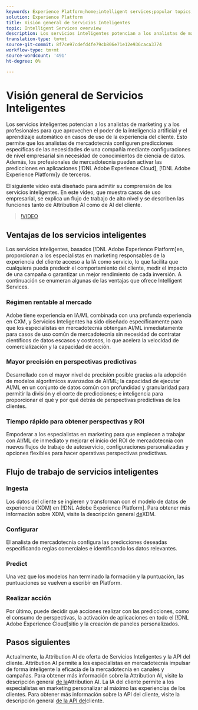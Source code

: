 ```yaml
---
keywords: Experience Platform;home;intelligent services;popular topics;intelligent service;Intelligent service
solution: Experience Platform
title: Visión general de Servicios Inteligentes
topic: Intelligent Services overview
description: Los servicios inteligentes potencian a los analistas de marketing y a los profesionales para que aprovechen el poder de la inteligencia artificial y el aprendizaje automático en casos de uso de la experiencia del cliente. Esto permite que los analistas de mercadotecnia configuren predicciones específicas de las necesidades de una compañía mediante configuraciones de nivel empresarial sin necesidad de conocimientos de ciencia de datos. Además, los profesionales de marketing pueden activar predicciones en aplicaciones de Adobe Experience Cloud, Adobe Experience Platform y terceros.
translation-type: tm+mt
source-git-commit: 8f7ce97cdefd4fe79cb806e71e12e936caca3774
workflow-type: tm+mt
source-wordcount: '491'
ht-degree: 0%

---
```



# Visión general de Servicios Inteligentes

Los servicios inteligentes potencian a los analistas de marketing y a los profesionales para que aprovechen el poder de la inteligencia artificial y el aprendizaje automático en casos de uso de la experiencia del cliente. Esto permite que los analistas de mercadotecnia configuren predicciones específicas de las necesidades de una compañía mediante configuraciones de nivel empresarial sin necesidad de conocimientos de ciencia de datos. Además, los profesionales de mercadotecnia pueden activar las predicciones en aplicaciones [!DNL Adobe Experience Cloud], [!DNL Adobe Experience Platform]y de terceros.

El siguiente vídeo está diseñado para admitir su comprensión de los servicios inteligentes. En este vídeo, que muestra casos de uso empresarial, se explica un flujo de trabajo de alto nivel y se describen las funciones tanto de Attribution AI como de AI del cliente.

>[!VIDEO](https://video.tv.adobe.com/v/32654?learn=on&quality=12)

## Ventajas de los servicios inteligentes

Los servicios inteligentes, basados [!DNL Adobe Experience Platform]en, proporcionan a los especialistas en marketing responsables de la experiencia del cliente acceso a la IA como servicio, lo que facilita que cualquiera pueda predecir el comportamiento del cliente, medir el impacto de una campaña o garantizar un mejor rendimiento de cada inversión. A continuación se enumeran algunas de las ventajas que ofrece Intelligent Services.

### Régimen rentable al mercado

Adobe tiene experiencia en IA/ML combinada con una profunda experiencia en CXM, y Servicios Inteligentes ha sido diseñado específicamente para que los especialistas en mercadotecnia obtengan AI/ML inmediatamente para casos de uso común de mercadotecnia sin necesidad de contratar científicos de datos escasos y costosos, lo que acelera la velocidad de comercialización y la capacidad de acción.

### Mayor precisión en perspectivas predictivas

Desarrollado con el mayor nivel de precisión posible gracias a la adopción de modelos algorítmicos avanzados de AI/ML; la capacidad de ejecutar AI/ML en un conjunto de datos común con profundidad y granularidad para permitir la división y el corte de predicciones; e inteligencia para proporcionar el qué y por qué detrás de perspectivas predictivas de los clientes.

### Tiempo rápido para obtener perspectivas y ROI

Empoderar a los especialistas en marketing para que empiecen a trabajar con AI/ML de inmediato y mejorar el inicio del ROI de mercadotecnia con nuevos flujos de trabajo de autoservicio, configuraciones personalizadas y opciones flexibles para hacer operativas perspectivas predictivas.

## Flujo de trabajo de servicios inteligentes

### Ingesta

Los datos del cliente se ingieren y transforman con el modelo de datos de experiencia (XDM) en [!DNL Adobe Experience Platform]. Para obtener más información sobre XDM, visite la descripción general [de](../xdm/home.md)XDM.

### Configurar

El analista de mercadotecnia configura las predicciones deseadas especificando reglas comerciales e identificando los datos relevantes.

### Predict

Una vez que los modelos han terminado la formación y la puntuación, las puntuaciones se vuelven a escribir en Platform.

### Realizar acción

Por último, puede decidir qué acciones realizar con las predicciones, como el consumo de perspectivas, la activación de aplicaciones en todo el [!DNL Adobe Experience Cloud]sitio y la creación de paneles personalizados.

## Pasos siguientes

Actualmente, la Attribution AI de oferta de Servicios Inteligentes y la API del cliente. Attribution AI permite a los especialistas en mercadotecnia impulsar de forma inteligente la eficacia de la mercadotecnia en canales y campañas. Para obtener más información sobre la Attribution AI, visite la descripción general [de la](./attribution-ai/overview.md)Attribution AI. La IA del cliente permite a los especialistas en marketing personalizar al máximo las experiencias de los clientes. Para obtener más información sobre la API del cliente, visite la descripción general [de la API del](./customer-ai/overview.md)cliente.